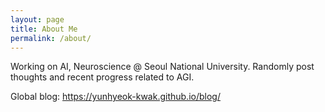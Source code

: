 ```yaml
---
layout: page
title: About Me
permalink: /about/
---
```


Working on AI, Neuroscience @ Seoul National University.
Randomly post thoughts and recent progress related to AGI.

Global blog: https://yunhyeok-kwak.github.io/blog/